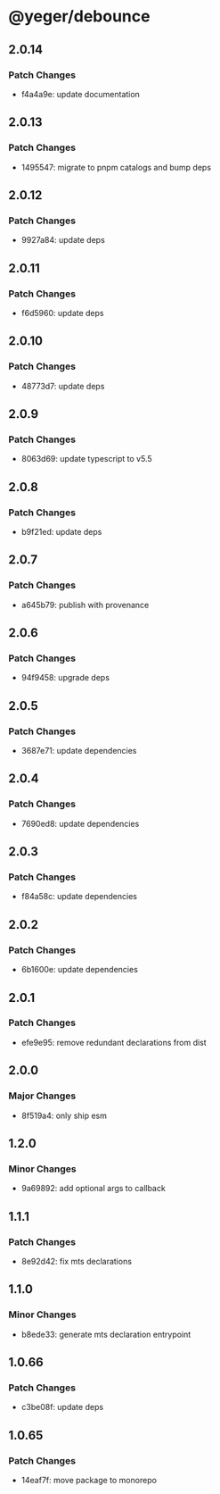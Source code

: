 # @yeger/debounce

## 2.0.14

### Patch Changes

- f4a4a9e: update documentation

## 2.0.13

### Patch Changes

- 1495547: migrate to pnpm catalogs and bump deps

## 2.0.12

### Patch Changes

- 9927a84: update deps

## 2.0.11

### Patch Changes

- f6d5960: update deps

## 2.0.10

### Patch Changes

- 48773d7: update deps

## 2.0.9

### Patch Changes

- 8063d69: update typescript to v5.5

## 2.0.8

### Patch Changes

- b9f21ed: update deps

## 2.0.7

### Patch Changes

- a645b79: publish with provenance

## 2.0.6

### Patch Changes

- 94f9458: upgrade deps

## 2.0.5

### Patch Changes

- 3687e71: update dependencies

## 2.0.4

### Patch Changes

- 7690ed8: update dependencies

## 2.0.3

### Patch Changes

- f84a58c: update dependencies

## 2.0.2

### Patch Changes

- 6b1600e: update dependencies

## 2.0.1

### Patch Changes

- efe9e95: remove redundant declarations from dist

## 2.0.0

### Major Changes

- 8f519a4: only ship esm

## 1.2.0

### Minor Changes

- 9a69892: add optional args to callback

## 1.1.1

### Patch Changes

- 8e92d42: fix mts declarations

## 1.1.0

### Minor Changes

- b8ede33: generate mts declaration entrypoint

## 1.0.66

### Patch Changes

- c3be08f: update deps

## 1.0.65

### Patch Changes

- 14eaf7f: move package to monorepo

